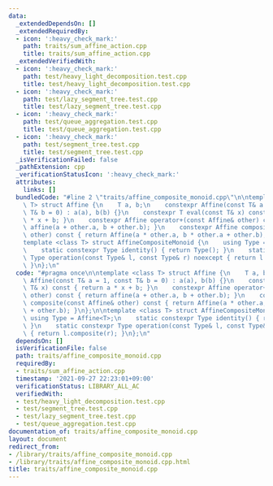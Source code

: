 ```yaml
---
data:
  _extendedDependsOn: []
  _extendedRequiredBy:
  - icon: ':heavy_check_mark:'
    path: traits/sum_affine_action.cpp
    title: traits/sum_affine_action.cpp
  _extendedVerifiedWith:
  - icon: ':heavy_check_mark:'
    path: test/heavy_light_decomposition.test.cpp
    title: test/heavy_light_decomposition.test.cpp
  - icon: ':heavy_check_mark:'
    path: test/lazy_segment_tree.test.cpp
    title: test/lazy_segment_tree.test.cpp
  - icon: ':heavy_check_mark:'
    path: test/queue_aggregation.test.cpp
    title: test/queue_aggregation.test.cpp
  - icon: ':heavy_check_mark:'
    path: test/segment_tree.test.cpp
    title: test/segment_tree.test.cpp
  _isVerificationFailed: false
  _pathExtension: cpp
  _verificationStatusIcon: ':heavy_check_mark:'
  attributes:
    links: []
  bundledCode: "#line 2 \"traits/affine_composite_monoid.cpp\"\n\ntemplate <class\
    \ T> struct Affine {\n    T a, b;\n    constexpr Affine(const T& a = 1, const\
    \ T& b = 0) : a(a), b(b) {}\n    constexpr T eval(const T& x) const { return a\
    \ * x + b; }\n    constexpr Affine operator+(const Affine& other) const { return\
    \ affine(a + other.a, b + other.b); }\n    constexpr Affine composite(const Affine&\
    \ other) const { return Affine(a * other.a, b * other.a + other.b); }\n};\n\n\
    template <class T> struct AffineCompositeMonoid {\n    using Type = Affine<T>;\n\
    \    static constexpr Type identity() { return Type(); }\n    static constexpr\
    \ Type operation(const Type& l, const Type& r) noexcept { return l.composite(r);\
    \ }\n};\n"
  code: "#pragma once\n\ntemplate <class T> struct Affine {\n    T a, b;\n    constexpr\
    \ Affine(const T& a = 1, const T& b = 0) : a(a), b(b) {}\n    constexpr T eval(const\
    \ T& x) const { return a * x + b; }\n    constexpr Affine operator+(const Affine&\
    \ other) const { return affine(a + other.a, b + other.b); }\n    constexpr Affine\
    \ composite(const Affine& other) const { return Affine(a * other.a, b * other.a\
    \ + other.b); }\n};\n\ntemplate <class T> struct AffineCompositeMonoid {\n   \
    \ using Type = Affine<T>;\n    static constexpr Type identity() { return Type();\
    \ }\n    static constexpr Type operation(const Type& l, const Type& r) noexcept\
    \ { return l.composite(r); }\n};\n"
  dependsOn: []
  isVerificationFile: false
  path: traits/affine_composite_monoid.cpp
  requiredBy:
  - traits/sum_affine_action.cpp
  timestamp: '2021-09-27 22:23:01+09:00'
  verificationStatus: LIBRARY_ALL_AC
  verifiedWith:
  - test/heavy_light_decomposition.test.cpp
  - test/segment_tree.test.cpp
  - test/lazy_segment_tree.test.cpp
  - test/queue_aggregation.test.cpp
documentation_of: traits/affine_composite_monoid.cpp
layout: document
redirect_from:
- /library/traits/affine_composite_monoid.cpp
- /library/traits/affine_composite_monoid.cpp.html
title: traits/affine_composite_monoid.cpp
---
```

